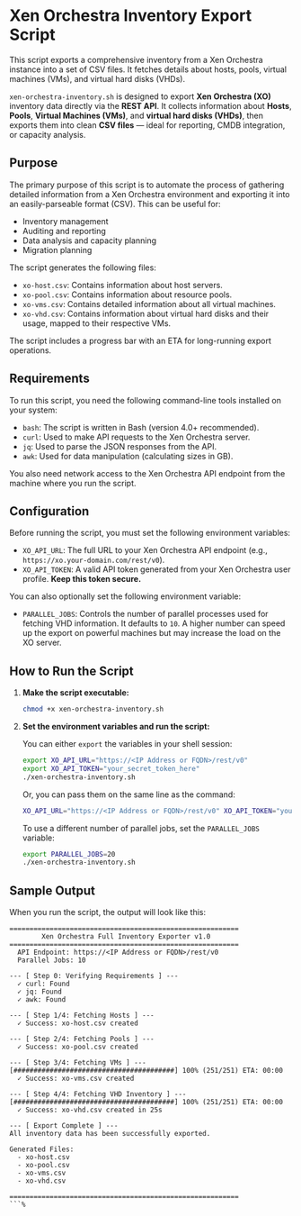 # Xen Orchestra Inventory Export Script

This script exports a comprehensive inventory from a Xen Orchestra instance into a set of CSV files. It fetches details about hosts, pools, virtual machines (VMs), and virtual hard disks (VHDs).

`xen-orchestra-inventory.sh` is designed to export **Xen Orchestra (XO)** inventory data directly via the **REST API**. It collects information about **Hosts**, **Pools**, **Virtual Machines (VMs)**, and **virtual hard disks (VHDs)**, then exports them into clean **CSV files** — ideal for reporting, CMDB integration, or capacity analysis.

## Purpose

The primary purpose of this script is to automate the process of gathering detailed information from a Xen Orchestra environment and exporting it into an easily-parseable format (CSV). This can be useful for:

-   Inventory management
-   Auditing and reporting
-   Data analysis and capacity planning
-   Migration planning

The script generates the following files:
-   `xo-host.csv`: Contains information about host servers.
-   `xo-pool.csv`: Contains information about resource pools.
-   `xo-vms.csv`: Contains detailed information about all virtual machines.
-   `xo-vhd.csv`: Contains information about virtual hard disks and their usage, mapped to their respective VMs.

The script includes a progress bar with an ETA for long-running export operations.

## Requirements

To run this script, you need the following command-line tools installed on your system:

-   `bash`: The script is written in Bash (version 4.0+ recommended).
-   `curl`: Used to make API requests to the Xen Orchestra server.
-   `jq`: Used to parse the JSON responses from the API.
-   `awk`: Used for data manipulation (calculating sizes in GB).

You also need network access to the Xen Orchestra API endpoint from the machine where you run the script.

## Configuration

Before running the script, you must set the following environment variables:

-   `XO_API_URL`: The full URL to your Xen Orchestra API endpoint (e.g., `https://xo.your-domain.com/rest/v0`).
-   `XO_API_TOKEN`: A valid API token generated from your Xen Orchestra user profile. **Keep this token secure.**

You can also optionally set the following environment variable:

-   `PARALLEL_JOBS`: Controls the number of parallel processes used for fetching VHD information. It defaults to `10`. A higher number can speed up the export on powerful machines but may increase the load on the XO server.

## How to Run the Script

1.  **Make the script executable:**
    ```sh
    chmod +x xen-orchestra-inventory.sh
    ```

2.  **Set the environment variables and run the script:**

    You can either `export` the variables in your shell session:
    ```sh
    export XO_API_URL="https://<IP Address or FQDN>/rest/v0"
    export XO_API_TOKEN="your_secret_token_here"
    ./xen-orchestra-inventory.sh
    ```

    Or, you can pass them on the same line as the command:
    ```sh
    XO_API_URL="https://<IP Address or FQDN>/rest/v0" XO_API_TOKEN="your_secret_token_here" ./xen-orchestra-inventory.sh
    ```

    To use a different number of parallel jobs, set the `PARALLEL_JOBS` variable:
    ```sh
    export PARALLEL_JOBS=20
    ./xen-orchestra-inventory.sh
    ```

## Sample Output

When you run the script, the output will look like this:

```text
=========================================================
        Xen Orchestra Full Inventory Exporter v1.0
=========================================================
  API Endpoint: https://<IP Address or FQDN>/rest/v0
  Parallel Jobs: 10

--- [ Step 0: Verifying Requirements ] ---
  ✓ curl: Found
  ✓ jq: Found
  ✓ awk: Found

--- [ Step 1/4: Fetching Hosts ] ---
  ✓ Success: xo-host.csv created

--- [ Step 2/4: Fetching Pools ] ---
  ✓ Success: xo-pool.csv created

--- [ Step 3/4: Fetching VMs ] ---
[########################################] 100% (251/251) ETA: 00:00
  ✓ Success: xo-vms.csv created

--- [ Step 4/4: Fetching VHD Inventory ] ---
[########################################] 100% (251/251) ETA: 00:00
  ✓ Success: xo-vhd.csv created in 25s

--- [ Export Complete ] ---
All inventory data has been successfully exported.

Generated Files:
  - xo-host.csv
  - xo-pool.csv
  - xo-vms.csv
  - xo-vhd.csv

=========================================================
```%

